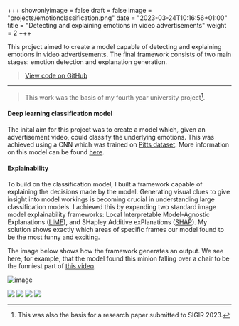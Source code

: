 +++
showonlyimage = false
draft = false
image = "projects/emotionclassification.png"
date = "2023-03-24T10:16:56+01:00"
title = "Detecting and explaining emotions in video advertisements"
weight = 2
+++

This project aimed to create a model capable of detecting and explaining emotions in video advertisements. The final framework consists of two main stages: emotion detection and explanation generation. 
<!--more--> 

> [View code on GitHub](https://github.com/jovanneste/Emotion-XAI-Videos)

---

> This work was the basis of my fourth year university project[^1]. 

#### Deep learning classification model
The inital aim for this project was to create a model which, given an advertisement video, could classify the underlying emotions. This was achieved using a CNN which was trained on [Pitts dataset](https://people.cs.pitt.edu/~kovashka/ads/). More information on this model can be found [here](https://github.com/jovanneste/Emotion-XAI-Videos/tree/main/src/basicModel).


#### Explainability 
To build on the classification model, I built a framework capable of explaining the decisions made by the model. Generating visual clues to give insight into model workings is becoming crucial in understanding large classification models. I achieved this by expanding two standard image model explainability frameworks: Local Interpretable Model-Agnostic Explanations ([LIME](https://github.com/marcotcr/lime)), and SHapley Additive exPlanations ([SHAP](https://shap.readthedocs.io/en/latest/generated/shap.Explainer.html)). My solution shows exactly which areas of specific frames our model found to be the most funny and exciting.


The image below shows how the framework generates an output. We see here, for example, that the model found this minion falling over a chair to be the funniest part of [this video](https://www.youtube.com/watch?v=7IcGYHU8WBo).

![image](/projects/minionsfunny1.png)


[![](https://img.shields.io/badge/Python-white?logo=Python)](#)
[![](https://img.shields.io/badge/PyTorch-white?logo=pytorch)](#)
[![](https://img.shields.io/badge/TensorFlow-white?logo=tensorflow)](#)
[![](https://img.shields.io/badge/sk--learn-white?logo=scikit-learn)](#)

[^1]: This was also the basis for a research paper submitted to SIGIR 2023.